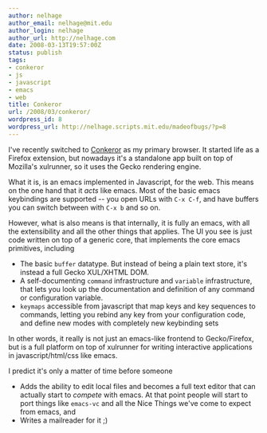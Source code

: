 ```yaml
---
author: nelhage
author_email: nelhage@mit.edu
author_login: nelhage
author_url: http://nelhage.com
date: 2008-03-13T19:57:00Z
status: publish
tags:
- conkeror
- js
- javascript
- emacs
- web
title: Conkeror
url: /2008/03/conkeror/
wordpress_id: 8
wordpress_url: http://nelhage.scripts.mit.edu/madeofbugs/?p=8
---
```


I've recently switched to [Conkeror][conkeror] as my primary
browser. It started life as a Firefox extension, but nowadays it's a
standalone app built on top of Mozilla's xulrunner, so it uses the
Gecko rendering engine.

What it is, is an emacs implemented in Javascript, for the web. This
means on the one hand that it _acts_ like emacs. Most of the basic
emacs keybindings are supported -- you open URLs with `C-x C-f`, and
have buffers you can switch between with `C-x b` and so on.

However, what is also means is that internally, it is fully an emacs,
with all the extensibility and all the other things that applies. The
UI you see is just code written on top of a generic core, that
implements the core emacs primitives, including

* The basic `buffer` datatype. But instead of being a plain text
  store, it's instead a full Gecko XUL/XHTML DOM.
* A self-documenting `command` infrastructure and `variable`
  infrastructure, that lets you look up the documentation and
  definition of any command or configuration variable.
* `keymaps` accessible from javascript that map keys and
  key sequences to commands, letting you rebind any key from your
  configuration code, and define new modes with completely new
  keybinding sets

In other words, it really is not just an emacs-like frontend to
Gecko/Firefox, but is a full platform on top of xulrunner for writing
interactive applications in javascript/html/css like emacs.

I predict it's only a matter of time before someone

* Adds the ability to edit local files and becomes a full text editor
  that can actually start to _compete_ with emacs. At that point
  people will start to port things like `emacs-vc` and all the Nice
  Things we've come to expect from emacs, and
* Writes a mailreader for it ;)

[conkeror]: http://conkeror.mozdev.org
